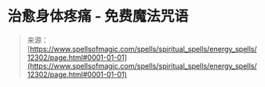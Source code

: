 <!--yml

category: 未分类

date: 2024-06-12 18:49:57

-->

# 治愈身体疼痛 - 免费魔法咒语

> 来源：[https://www.spellsofmagic.com/spells/spiritual_spells/energy_spells/12302/page.html#0001-01-01](https://www.spellsofmagic.com/spells/spiritual_spells/energy_spells/12302/page.html#0001-01-01)
